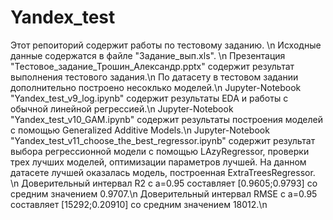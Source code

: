 # Yandex_test

Этот репоиторий содержит работы по тестовому заданию. \n
Исходные данные содержатся в файле "Задание_вып.xls". \n
Презентация "Тестовое_задание_Трошин_Александр.pptx" содержит результат выполнения тестового задания.\n
По датасету в тестовом задании дополнительно построено несоклько моделей.\n
Jupyter-Notebook "Yandex_test_v9_log.ipynb" содержит результаты EDA и работы с обычной линейной регрессией.\n
Jupyter-Notebook "Yandex_test_v10_GAM.ipynb" содержит результаты построения моделей с помощью Generalized Additive Models.\n
Jupyter-Notebook "Yandex_test_v11_choose_the_best_regressor.ipynb" содержит результат выбора регрессионной модели  с помощью LAzyRegressor,
проверки трех лучших моделей, оптимизации параметров лучшей.
На данном датасете лучшей оказалась модель, построенная ExtraTreesRegressor. \n
Доверительный интервал R2 c a=0.95 составляет [0.9605;0.9793] со средним значением 0.9707.\n
Доверительный интервал RMSE c a=0.95 составляет [15292;0.20910] со средним значением 18012.\n
